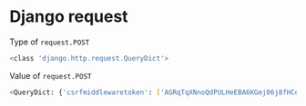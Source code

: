 # Django request

Type of `request.POST`

```Bash
<class 'django.http.request.QueryDict'>
```

Value of `request.POST`

```Bash
<QueryDict: {'csrfmiddlewaretoken': ['AGRqTqXNnoQdPULHeEBA6KGmj06j8fHCeRWq6L1kHmWCJshsJGKHwFH8FSKAKtZk'], 'name': ['u4'], 'sex': ['1'], 'profession': ['p4'], 'email': ['u4@u.com'], 'qq': ['1111']}>
```
